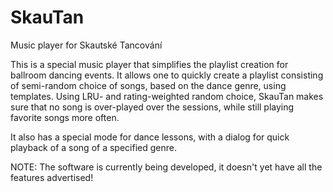 # SkauTan
Music player for Skautské Tancování

This is a special music player that simplifies the playlist creation for ballroom dancing events. It allows one to
quickly create a playlist consisting of semi-random choice of songs, based on the dance genre, using templates. Using
LRU- and rating-weighted random choice, SkauTan makes sure that no song is over-played over the sessions, while still
playing favorite songs more often.

It also has a special mode for dance lessons, with a dialog for quick playback of a song of a specified genre.


NOTE: The software is currently being developed, it doesn't yet have all the features advertised!
